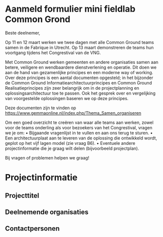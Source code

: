 # Aanmeld formulier mini fieldlab Common Grond

Beste deelnemer,

Op 11 en 12 maart werken we twee dagen met alle Common Ground teams samen in de Fabrique in Utrecht. Op 13 maart demonstreren de teams hun voortgang tijdens het Congrestival van de VNG.

Met Common Ground werken gemeenten en andere organisaties samen aan betere, veiligere en wendbaardere dienstverlening en operatie. Dit doen we aan de hand van gezamenlijke principes en een moderne way of working. Over deze principes is een aantal documenten opgesteld; in het bijzonder de Common Ground Informatiearchitectuurprincipes en Common Ground Realisatieprincipes zijn zeer belangrijk om in de projectplanning en oplossingsarchitectuur toe te passen. Ook het gesprek over en vergelijking van voorgestelde oplossingen baseren we op deze principes. 

Deze documenten zijn te vinden op https://www.gemmaonline.nl/index.php/Thema_Samen_organiseren 

Om een goed overzicht te creëren van waar alle teams aan werken, zowel voor de teams onderling als voor bezoekers van het Congrestival, vragen we je om:
•	Bijgaande vragenlijst in te vullen en aan ons terug te sturen. 
•	Een architectuurplaat aan te leveren van de oplossing die ontwikkeld wordt, geplot op het vijf lagen model (zie vraag B6).
•	Eventuele andere projectinformatie die je graag wilt delen (bijvoorbeeld projectplan).

Bij vragen of problemen helpen we graag!

# Projectinformatie
## Projecttitel

## Deelnemende organisaties

## Contactpersonen
